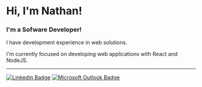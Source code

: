 # Hi, I'm Nathan!
<h3>I'm a Sofware Developer!</h3>
<p>I have development experience in web solutions.</p>
<p>I'm currently focused on developing web applications with React and NodeJS.</p>

<hr>

[![Linkedin Badge](https://img.shields.io/badge/-Nathan%20Gabriel%20Alves-000000?style=flat-square&logo=Linkedin&logoColor=white&link=https://www.linkedin.com/in/nathangabrielalves/)](https://www.linkedin.com/in/nathangabrielalves/) 
[![Microsoft Outlook Badge](https://img.shields.io/badge/-nathanglima@live.com-000000?style=flat-square&logo=microsoft-outlook&logoColor=white&link=mailto:nathanglima@live.com)](mailto:nathanglima@live.com)

<!--
**nathanglima/nathanglima** is a ✨ _special_ ✨ repository because its `README.md` (this file) appears on your GitHub profile.

- 🔭 I’m currently working on ...
- 🌱 I’m currently learning ...
- 👯 I’m looking to collaborate on ...
- 🤔 I’m looking for help with ...
- 💬 Ask me about ...
- 📫 How to reach me: ...
- 😄 Pronouns: ...
- ⚡ Fun fact: ...
-->
